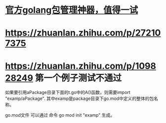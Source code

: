 # [官方golang包管理神器，值得一试](https://zhuanlan.zhihu.com/p/142176662)
# https://zhuanlan.zhihu.com/p/272107375
# https://zhuanlan.zhihu.com/p/109828249 第一个例子测试不通过

如果要引用aPackage目录下面的t.go中的A()函数，则需要import "examp/aPackage".
其中examp是package目录下go.mod中定义的整体的包名称。

go.mod文件 可以通过 命令 go mod init "examp" 生成。

